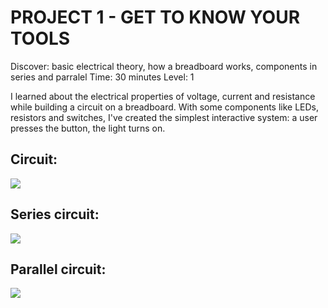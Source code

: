 # PROJECT 1 - GET TO KNOW YOUR TOOLS

Discover: basic electrical theory, how a breadboard works, components in series and parralel
Time: 30 minutes
Level: 1

I learned about the electrical properties of voltage, current and resistance while building a circuit on a breadboard. With some components like LEDs, resistors and switches, I've created the simplest interactive system: a user presses the button, the light turns on.

## Circuit:
![](gifs/circuit.gif)

## Series circuit:
![](gifs/series-circuit.gif)

## Parallel circuit:
![](gifs/parallel-circuit.gif)
